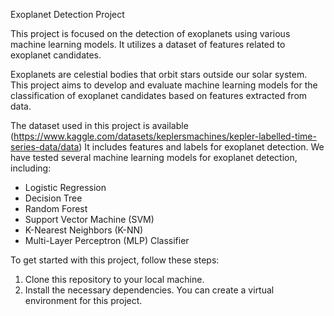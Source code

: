 Exoplanet Detection Project

This project is focused on the detection of exoplanets using various machine learning models. It utilizes a dataset of features related to exoplanet candidates.


Exoplanets are celestial bodies that orbit stars outside our solar system. This project aims to develop and evaluate machine learning models for the classification of exoplanet candidates based on features extracted from data.


The dataset used in this project is available (https://www.kaggle.com/datasets/keplersmachines/kepler-labelled-time-series-data/data) It includes features and labels for exoplanet detection.
We have tested several machine learning models for exoplanet detection, including:
- Logistic Regression
- Decision Tree
- Random Forest
- Support Vector Machine (SVM)
- K-Nearest Neighbors (K-NN)
- Multi-Layer Perceptron (MLP) Classifier

To get started with this project, follow these steps:

1. Clone this repository to your local machine.
2. Install the necessary dependencies. You can create a virtual environment for this project.
